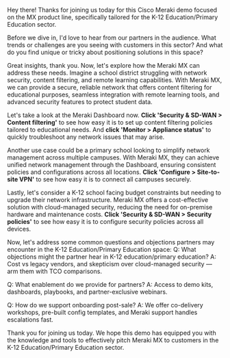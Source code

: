 Hey there! Thanks for joining us today for this Cisco Meraki demo focused on the MX product line, specifically tailored for the K-12 Education/Primary Education sector.

Before we dive in, I'd love to hear from our partners in the audience. What trends or challenges are you seeing with customers in this sector? And what do you find unique or tricky about positioning solutions in this space?

Great insights, thank you. Now, let's explore how the Meraki MX can address these needs. Imagine a school district struggling with network security, content filtering, and remote learning capabilities. With Meraki MX, we can provide a secure, reliable network that offers content filtering for educational purposes, seamless integration with remote learning tools, and advanced security features to protect student data.

Let's take a look at the Meraki Dashboard now. **Click 'Security & SD-WAN > Content filtering'** to see how easy it is to set up content filtering policies tailored to educational needs. And **click 'Monitor > Appliance status'** to quickly troubleshoot any network issues that may arise.

Another use case could be a primary school looking to simplify network management across multiple campuses. With Meraki MX, they can achieve unified network management through the Dashboard, ensuring consistent policies and configurations across all locations. **Click 'Configure > Site-to-site VPN'** to see how easy it is to connect all campuses securely.

Lastly, let's consider a K-12 school facing budget constraints but needing to upgrade their network infrastructure. Meraki MX offers a cost-effective solution with cloud-managed security, reducing the need for on-premise hardware and maintenance costs. **Click 'Security & SD-WAN > Security policies'** to see how easy it is to configure security policies across all devices.

Now, let's address some common questions and objections partners may encounter in the K-12 Education/Primary Education space:
Q: What objections might the partner hear in K-12 education/primary education?
A: Cost vs legacy vendors, and skepticism over cloud-managed security — arm them with TCO comparisons.

Q: What enablement do we provide for partners?
A: Access to demo kits, dashboards, playbooks, and partner-exclusive webinars.

Q: How do we support onboarding post-sale?
A: We offer co-delivery workshops, pre-built config templates, and Meraki support handles escalations fast.

Thank you for joining us today. We hope this demo has equipped you with the knowledge and tools to effectively pitch Meraki MX to customers in the K-12 Education/Primary Education sector.